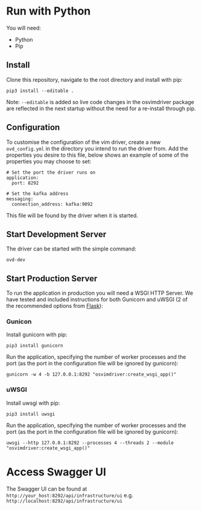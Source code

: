 # Run with Python

You will need:

- Python
- Pip

## Install

Clone this repository, navigate to the root directory and install with pip:

```
pip3 install --editable .
```

Note: `--editable` is added so live code changes in the osvimdriver package are reflected in the next startup without the need for a re-install through pip.

## Configuration

To customise the configuration of the vim driver, create a new `ovd_config.yml` in the directory you intend to run the driver from. Add the properties you desire to this file, below shows an example of some of the properties you may choose to set:

```
# Set the port the driver runs on
application:
  port: 8292

# Set the kafka address
messaging:
  connection_address: kafka:9092
```

This file will be found by the driver when it is started.

## Start Development Server

The driver can be started with the simple command:

```
ovd-dev
```

## Start Production Server

To run the application in production you will need a WSGI HTTP Server. We have tested and included instructions for both Gunicorn and uWSGI (2 of the recommended options from [Flask](https://flask.palletsprojects.com/en/1.1.x/deploying/wsgi-standalone/)):

### Gunicon

Install gunicorn with pip:

```
pip3 install gunicorn
```

Run the application, specifying the number of worker processes and the port (as the port in the configuration file will be ignored by gunicorn):

```
gunicorn -w 4 -b 127.0.0.1:8292 "osvimdriver:create_wsgi_app()"
```

### uWSGI

Install uwsgi with pip:

```
pip3 install uwsgi
```

Run the application, specifying the number of worker processes and the port (as the port in the configuration file will be ignored by gunicorn):

```
uwsgi --http 127.0.0.1:8292 --processes 4 --threads 2 --module "osvimdriver:create_wsgi_app()"
```

# Access Swagger UI

The Swagger UI can be found at `http://your_host:8292/api/infrastructure/ui` e.g. `http://localhost:8292/api/infrastructure/ui`
